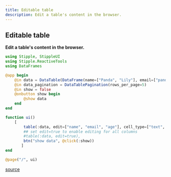 ```yaml
---
title: Editable table
description: Edit a table's content in the browser.
---
```


## Editable table

**Edit a table's content in the browser.**

````julia
using Stipple, StippleUI
using Stipple.ReactiveTools
using DataFrames

@app begin
    @in data = DataTable(DataFrame(name=["Panda", "Lily"], email=["panda@chihuahua.com", "lily@merckgroup.com"], age=["", ""]))
    @in data_pagination = DataTablePagination(rows_per_page=5)
    @in show = false
    @onbutton show begin
        @show data
    end
end

function ui()
    [
        table(:data, edit=["name", "email", "age"], cell_type=["text", "text", "number"], pagination=:data_pagination),
        ## set edit=true to enable editing for all columns
        #table(:data, edit=true),
        btn("show data", @click(:show))
       ]
end

@page("/", ui)
````


[source](https://github.com/GenieFramework/CodeExamples/blob/main/src/2.reactive-ui/editable-table.jl)
